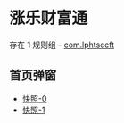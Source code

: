 # 涨乐财富通

存在 1 规则组 - [com.lphtsccft](/src/apps/com.lphtsccft.ts)

## 首页弹窗

- [快照-0](https://gkd-kit.gitee.io/import/12646899)
- [快照-1](https://gkd-kit.gitee.io/import/12646925)
